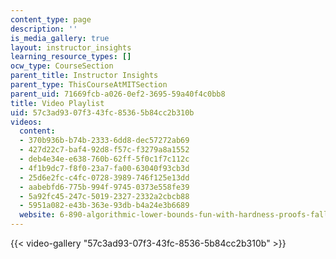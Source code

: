 ```yaml
---
content_type: page
description: ''
is_media_gallery: true
layout: instructor_insights
learning_resource_types: []
ocw_type: CourseSection
parent_title: Instructor Insights
parent_type: ThisCourseAtMITSection
parent_uid: 71669fcb-a026-0ef2-3695-59a40f4c0bb8
title: Video Playlist
uid: 57c3ad93-07f3-43fc-8536-5b84cc2b310b
videos:
  content:
  - 370b936b-b74b-2333-6dd8-dec57272ab69
  - 427d22c7-baf4-92d8-f57c-f3279a8a1552
  - deb4e34e-e638-760b-62ff-5f0c1f7c112c
  - 4f1b9dc7-f8f0-23a7-fa00-63040f93cb3d
  - 25d6e2fc-c4fc-0728-3989-746f125e13dd
  - aabebfd6-775b-994f-9745-0373e558fe39
  - 5a92fc45-247c-5019-2327-2332a2cbcb88
  - 5951a082-e43b-363e-93db-b4a24e3b6689
  website: 6-890-algorithmic-lower-bounds-fun-with-hardness-proofs-fall-2014
---
```



{{< video-gallery "57c3ad93-07f3-43fc-8536-5b84cc2b310b" >}}

